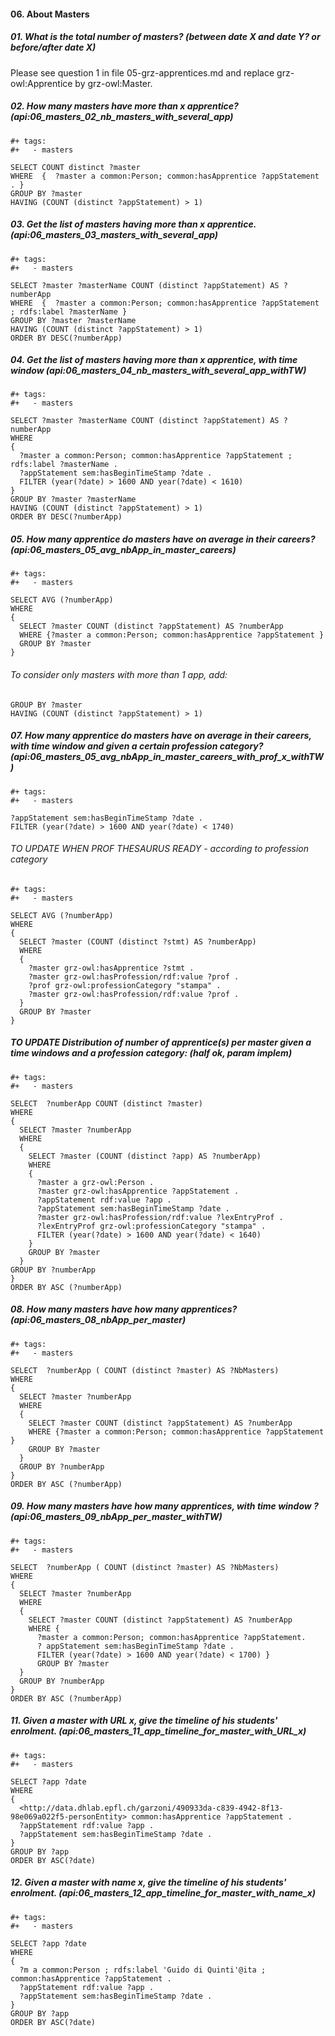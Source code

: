 #### 06. About Masters

##### 01. What is the total number of masters? (between date X and date Y? or before/after date X)
Please see question 1 in file 05-grz-apprentices.md and replace grz-owl:Apprentice by grz-owl:Master.

##### 02. How many masters have more than x apprentice? (api:06_masters_02_nb_masters_with_several_app)
```sparql
#+ tags:
#+   - masters

SELECT COUNT distinct ?master 
WHERE  {  ?master a common:Person; common:hasApprentice ?appStatement . }
GROUP BY ?master 
HAVING (COUNT (distinct ?appStatement) > 1)
```

##### 03. Get the list of masters having more than x apprentice. (api:06_masters_03_masters_with_several_app)
```sparql
#+ tags:
#+   - masters

SELECT ?master ?masterName COUNT (distinct ?appStatement) AS ?numberApp
WHERE  {  ?master a common:Person; common:hasApprentice ?appStatement ; rdfs:label ?masterName }
GROUP BY ?master ?masterName
HAVING (COUNT (distinct ?appStatement) > 1)
ORDER BY DESC(?numberApp)
```

##### 04. Get the list of masters having more than x apprentice, with time window  (api:06_masters_04_nb_masters_with_several_app_withTW)
```sparql
#+ tags:
#+   - masters

SELECT ?master ?masterName COUNT (distinct ?appStatement) AS ?numberApp
WHERE  
{  
  ?master a common:Person; common:hasApprentice ?appStatement ; rdfs:label ?masterName .
  ?appStatement sem:hasBeginTimeStamp ?date .
  FILTER (year(?date) > 1600 AND year(?date) < 1610)
}
GROUP BY ?master ?masterName
HAVING (COUNT (distinct ?appStatement) > 1)
ORDER BY DESC(?numberApp)
```

##### 05. How many apprentice do masters have on average in their careers? (api:06_masters_05_avg_nbApp_in_master_careers)
```sparql
#+ tags:
#+   - masters

SELECT AVG (?numberApp)
WHERE
{
  SELECT ?master COUNT (distinct ?appStatement) AS ?numberApp
  WHERE {?master a common:Person; common:hasApprentice ?appStatement }
  GROUP BY ?master
}
```

###### To consider only masters with more than 1 app, add:   

```sparql
GROUP BY ?master   
HAVING (COUNT (distinct ?appStatement) > 1)
```

##### 07. How many apprentice do masters have on average in their careers, with time window and given a certain profession category? (api:06_masters_05_avg_nbApp_in_master_careers_with_prof_x_withTW)

```sparql
#+ tags:
#+   - masters

?appStatement sem:hasBeginTimeStamp ?date .
FILTER (year(?date) > 1600 AND year(?date) < 1740)
```

###### TO UPDATE WHEN PROF THESAURUS READY - according to profession category 
```sparql
#+ tags:
#+   - masters

SELECT AVG (?numberApp)
WHERE
{
  SELECT ?master (COUNT (distinct ?stmt) AS ?numberApp)
  WHERE 
  {
    ?master grz-owl:hasApprentice ?stmt .
    ?master grz-owl:hasProfession/rdf:value ?prof .
    ?prof grz-owl:professionCategory "stampa" .
    ?master grz-owl:hasProfession/rdf:value ?prof .
  }
  GROUP BY ?master
}
```

#####  TO UPDATE Distribution of number of apprentice(s) per master given a time windows and a profession category: (half ok, param implem)

```sparql
#+ tags:
#+   - masters

SELECT  ?numberApp COUNT (distinct ?master)
WHERE
{
  SELECT ?master ?numberApp
  WHERE
  {
    SELECT ?master (COUNT (distinct ?app) AS ?numberApp)
    WHERE
    {
      ?master a grz-owl:Person . 
      ?master grz-owl:hasApprentice ?appStatement .
      ?appStatement rdf:value ?app .
      ?appStatement sem:hasBeginTimeStamp ?date .
      ?master grz-owl:hasProfession/rdf:value ?lexEntryProf .
      ?lexEntryProf grz-owl:professionCategory "stampa" .
      FILTER (year(?date) > 1600 AND year(?date) < 1640)
    }
    GROUP BY ?master
  }
GROUP BY ?numberApp
}
ORDER BY ASC (?numberApp)
```

##### 08. How many masters have how many apprentices? (api:06_masters_08_nbApp_per_master)
``` sparql
#+ tags:
#+   - masters

SELECT  ?numberApp ( COUNT (distinct ?master) AS ?NbMasters)
WHERE
{
  SELECT ?master ?numberApp
  WHERE
  {
    SELECT ?master COUNT (distinct ?appStatement) AS ?numberApp
    WHERE {?master a common:Person; common:hasApprentice ?appStatement }
    GROUP BY ?master
  }
  GROUP BY ?numberApp
}
ORDER BY ASC (?numberApp)
```

##### 09. How many masters have how many apprentices, with time window ? (api:06_masters_09_nbApp_per_master_withTW)
``` sparql
#+ tags:
#+   - masters

SELECT  ?numberApp ( COUNT (distinct ?master) AS ?NbMasters)
WHERE
{
  SELECT ?master ?numberApp
  WHERE
  {
    SELECT ?master COUNT (distinct ?appStatement) AS ?numberApp
    WHERE {
      ?master a common:Person; common:hasApprentice ?appStatement. 
      ? appStatement sem:hasBeginTimeStamp ?date .
      FILTER (year(?date) > 1600 AND year(?date) < 1700) }
      GROUP BY ?master
  }
  GROUP BY ?numberApp
}
ORDER BY ASC (?numberApp)
```

##### 11. Given a master with URL x, give the timeline of his students' enrolment. (api:06_masters_11_app_timeline_for_master_with_URL_x)
```sparql
#+ tags:
#+   - masters

SELECT ?app ?date
WHERE
{
  <http://data.dhlab.epfl.ch/garzoni/490933da-c839-4942-8f13-98e069a022f5-personEntity> common:hasApprentice ?appStatement .
  ?appStatement rdf:value ?app .
  ?appStatement sem:hasBeginTimeStamp ?date .
}
GROUP BY ?app
ORDER BY ASC(?date)
```

##### 12. Given a master with name x, give the timeline of his students' enrolment. (api:06_masters_12_app_timeline_for_master_with_name_x)
```sparql
#+ tags:
#+   - masters

SELECT ?app ?date
WHERE
{
  ?m a common:Person ; rdfs:label 'Guido di Quinti'@ita ; common:hasApprentice ?appStatement .
  ?appStatement rdf:value ?app .
  ?appStatement sem:hasBeginTimeStamp ?date .
}
GROUP BY ?app
ORDER BY ASC(?date)
```


